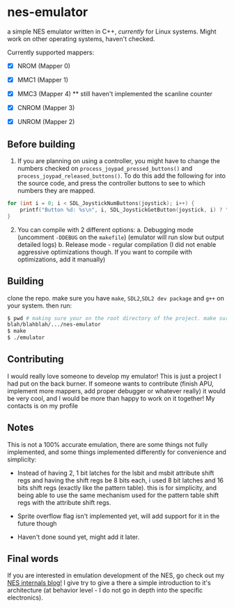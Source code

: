 # nes-emulator

a simple NES emulator written in C++, _currently_ for Linux systems.
Might work on other operating systems, haven't checked.

Currently supported mappers:

 - [x] NROM (Mapper 0)
 - [x] MMC1 (Mapper 1)
 - [x] MMC3 (Mapper 4) ** still haven't implemented the scanline counter
 - [x] CNROM (Mapper 3)
 - [x] UNROM (Mapper 2)


## Before building

1. If you are planning on using a controller, you might have to change the numbers checked on `process_joypad_pressed_buttons()` and `process_joypad_released_buttons()`. To do this add the following for into the source code, and press the controller buttons to see to which numbers they are mapped.

```cpp
for (int i = 0; i < SDL_JoystickNumButtons(joystick); i++) {
    printf("Button %d: %s\n", i, SDL_JoystickGetButton(joystick, i) ? "pressed" : "not pressed");
}
```
2. You can compile with 2 different options:
    a. Debugging mode (uncomment `-DDEBUG` on the `makefile`) (emulator will run slow but output detailed logs)
    b. Release mode - regular compilation (I did not enable aggressive optimizations though. If you want to compile with optimizations, add it manually)

## Building

clone the repo.
make sure you have `make`, `SDL2`,`SDL2 dev package` and `g++` on your system.
then run:

```bash
$ pwd # making sure your on the root directory of the project. make sure `/nes-emulator` is the last directory 
blah/blahblah/.../nes-emulator
$ make
$ ./emulator
```

## Contributing

I would really love someone to develop my emulator! This is just a project I had put on the back burner.
If someone wants to contribute (finish APU, implement more mappers, add proper debugger or whatever really) it would be very cool, and I would be more than happy to work on it together!
My contacts is on my profile 

## Notes

This is not a 100% accurate emulation, there are some things not fully implemented, and some things implemented differently for convenience and simplicity:

- Instead of having 2, 1 bit latches for the lsbit and msbit attribute shift regs and having the shift regs be 8 bits each, i used 8 bit latches and 16 bits shift regs (exactly like the pattern table).
this is for simplicity, and being able to use the same mechanism used for the pattern table shift regs with the attribute shift regs.

- Sprite overflow flag isn't implemented yet, will add support for it in the future though

- Haven't done sound yet, might add it later.

## Final words

If you are interested in emulation development of the NES, go check out my [NES internals blog!](https://roeegg2.github.io) I give try to give a there a simple introduction to it's architecture (at behavior level - I do not go in depth into the specific electronics).
